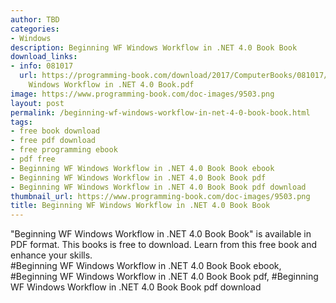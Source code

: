 ```yaml
---
author: TBD
categories:
- Windows
description: Beginning WF Windows Workflow in .NET 4.0 Book Book
download_links:
- info: 081017
  url: https://programming-book.com/download/2017/ComputerBooks/081017/Beginning WF
    Windows Workflow in .NET 4.0 Book.pdf
image: https://www.programming-book.com/doc-images/9503.png
layout: post
permalink: /beginning-wf-windows-workflow-in-net-4-0-book-book.html
tags:
- free book download
- free pdf download
- free programming ebook
- pdf free
- Beginning WF Windows Workflow in .NET 4.0 Book Book ebook
- Beginning WF Windows Workflow in .NET 4.0 Book Book pdf
- Beginning WF Windows Workflow in .NET 4.0 Book Book pdf download
thumbnail_url: https://www.programming-book.com/doc-images/9503.png
title: Beginning WF Windows Workflow in .NET 4.0 Book Book
---
```


 
<div class="item-desc text-justify">
  "Beginning WF Windows Workflow in .NET 4.0 Book Book" is available in PDF format. This books is free to download. Learn from this free book and enhance your skills.
  <br>
  #Beginning WF Windows Workflow in .NET 4.0 Book Book ebook, #Beginning WF Windows Workflow in .NET 4.0 Book Book pdf, #Beginning WF Windows Workflow in .NET 4.0 Book Book pdf download
</div>
